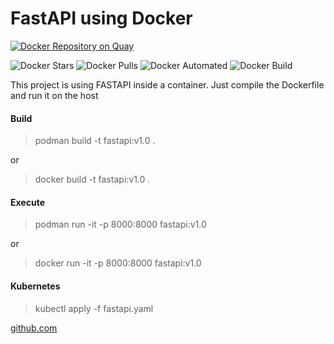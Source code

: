 # FastAPI using Docker

[![Docker Repository on Quay](https://quay.io/repository/laurobmb/python_fastapi/status "Docker Repository on Quay")](https://quay.io/repository/laurobmb/python_fastapi)

![Docker Stars](https://img.shields.io/docker/stars/laurobmb/fastapi.svg)
![Docker Pulls](https://img.shields.io/docker/pulls/laurobmb/fastapi.svg)
![Docker Automated](https://img.shields.io/docker/automated/laurobmb/fastapi.svg)
![Docker Build](https://img.shields.io/docker/build/laurobmb/fastapi.svg)

This project is using FASTAPI inside a container. Just compile the Dockerfile and run it on the host

#### Build

> podman build -t fastapi:v1.0 .

or 

> docker build -t fastapi:v1.0 .

#### Execute

> podman run -it -p 8000:8000 fastapi:v1.0

or

> docker run -it -p 8000:8000 fastapi:v1.0

#### Kubernetes

> kubectl apply -f fastapi.yaml 

[github.com](https://github.com/laurobmb)